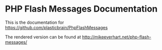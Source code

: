 # PHP Flash Messages Documentation

This is the documentation for https://github.com/plasticbrain/PhpFlashMessages 

The rendered version can be found at http://mikeeverhart.net/php-flash-messages/